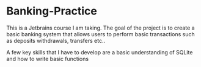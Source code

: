 # Banking-Practice
This is a Jetbrains course I am taking. The goal of the project is to create a basic banking system
that allows users to perform basic transactions such as deposits withdrawals, transfers etc..

A few key skills that I have to develop are a basic understanding of SQLite and how to write basic functions

